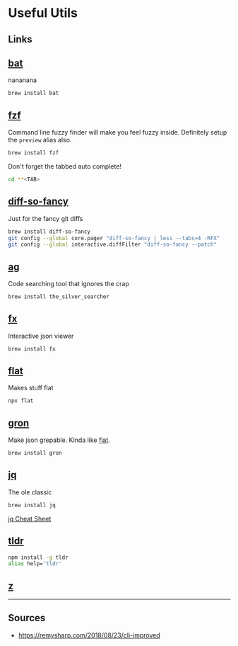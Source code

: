 # Useful Utils

## Links

## [bat](https://github.com/sharkdp/bat)

nananana

```zsh
brew install bat
```

## [fzf](https://github.com/junegunn/fzf)

Command line fuzzy finder will make you feel fuzzy inside. Definitely setup the `preview` alias also.

```zsh
brew install fzf
```

Don't forget the tabbed auto complete!

```zsh
cd **<TAB>
```

## [diff-so-fancy](https://github.com/so-fancy/diff-so-fancy)

Just for the fancy git diffs

```zsh
brew install diff-so-fancy
git config --global core.pager "diff-so-fancy | less --tabs=4 -RFX"
git config --global interactive.diffFilter "diff-so-fancy --patch"
```

## [ag](https://github.com/ggreer/the_silver_searcher)

Code searching tool that ignores the crap

```zsh
brew install the_silver_searcher
```

## [fx](https://github.com/antonmedv/fx)

Interactive json viewer

```zsh
brew install fx
```

## [flat](https://github.com/hughsk/flat)

Makes stuff flat

```zsh
npx flat
```

## [gron](https://github.com/tomnomnom/gron)

Make json grepable. Kinda like [flat](https://www.npmjs.com/package/flat).

```zsh
brew install gron
```

## [jq](https://stedolan.github.io/jq/)

The ole classic

```zsh
brew install jq
```

[jq Cheat Sheet](https://lzone.de/cheat-sheet/jq)

## [tldr](https://github.com/tldr-pages/tldr)

```zsh
npm install -g tldr
alias help='tldr'
```

## [z](https://github.com/rupa/z)

---

## Sources

- https://remysharp.com/2018/08/23/cli-improved
